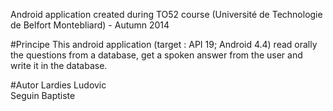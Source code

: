 Android application created during TO52 course (Université de Technologie de Belfort Montebliard) - Autumn 2014

#Principe
This android application (target : API 19; Android 4.4) read orally the questions from a database, get a spoken answer from the user and write it in the database.

#Autor
Lardies Ludovic  
Seguin Baptiste